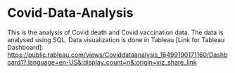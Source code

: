 # Covid-Data-Analysis
This is the analysis of Covid death and Covid vaccination data.
The data is analysed using SQL.
Data visualization is done in Tableau
[Link for Tableau Dashboard]: https://public.tableau.com/views/Coviddataanalysis_16499190171160/Dashboard1?:language=en-US&:display_count=n&:origin=viz_share_link
